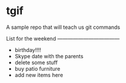 # tgif
A sample repo that will teach us git commands

List for the weekend
————————————
* birthday!!!!
* Skype date with the parents
* delete some stuff
* buy patio furniture
* add new items here